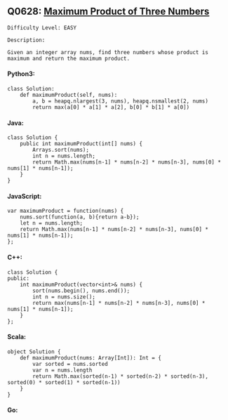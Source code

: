 ## Q0628: [Maximum Product of Three Numbers](https://leetcode.com/problems/maximum-product-of-three-numbers/)

```
Difficulty Level: EASY
```

```
Description:

Given an integer array nums, find three numbers whose product is maximum and return the maximum product.
```

#### Python3:

```
class Solution:
    def maximumProduct(self, nums):
        a, b = heapq.nlargest(3, nums), heapq.nsmallest(2, nums)
        return max(a[0] * a[1] * a[2], b[0] * b[1] * a[0])
```

#### Java:

```
class Solution {
    public int maximumProduct(int[] nums) {
        Arrays.sort(nums);
        int n = nums.length;
        return Math.max(nums[n-1] * nums[n-2] * nums[n-3], nums[0] * nums[1] * nums[n-1]);
    }
}
```

#### JavaScript:

```
var maximumProduct = function(nums) {
    nums.sort(function(a, b){return a-b});
    let n = nums.length;
    return Math.max(nums[n-1] * nums[n-2] * nums[n-3], nums[0] * nums[1] * nums[n-1]);
};
```

#### C++:

```
class Solution {
public:
    int maximumProduct(vector<int>& nums) {
        sort(nums.begin(), nums.end());
        int n = nums.size();
        return max(nums[n-1] * nums[n-2] * nums[n-3], nums[0] * nums[1] * nums[n-1]);
    }
};
```

#### Scala:

```
object Solution {
    def maximumProduct(nums: Array[Int]): Int = {
        var sorted = nums.sorted
        var n = nums.length
        return Math.max(sorted(n-1) * sorted(n-2) * sorted(n-3), sorted(0) * sorted(1) * sorted(n-1))
    }
}
```

#### Go:

```

```